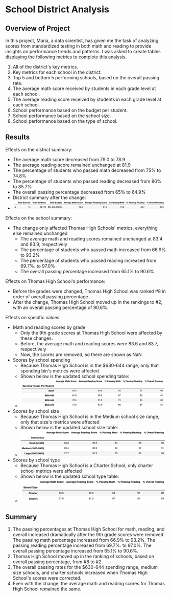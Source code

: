 # School District Analysis

## Overview of Project
In this project, Maria, a data scientist, has given me the task of analyzing scores from standardized testing in both math and reading to provide insights on performance trends and patterns. I was asked to create tables displaying the following metrics to complete this analysis.

1. All of the district's key metrics.
2. Key metrics for each school in the district.
3. Top 5 and bottom 5 performing schools, based on the overall passing rate.
4. The average math score received by students in each grade level at each school.
5. The average reading score received by students in each grade level at each school.
6. School performance based on the budget per student.
7. School performance based on the school size.
8. School performance based on the type of school.

## Results
Effects on the district summary:
- The average math score decreased from 79.0 to 78.9
- The average reading score remained unchanged at 81.9
- The percentage of students who passed math decreased from 75% to 74.8%
- The percentage of students who passed reading decreased from 86% to 85.7%
- The overall passing percentage decreased from 65% to 64.9%
- District summary after the change:
- ![District Summary](district_after.png)

Effects on the school summary:
- The change only affected Thomas High Schools' metrics, everything else remained unchanged
  - The average math and reading scores remained unchanged at 83.4 and 83.9, respectively
  - The percentage of students who passed math increased from 66.9% to 93.2%
  - The percentage of students who passed reading increased from 69.7%. to 97.0%
  - The overall passing percentage increased from 65.1% to 90.6%

Effects on Thomas High School's performance:
- Before the grades were changed, Thomas High School was ranked #8 in order of overall passing percentage.
- After the change, Thomas High School moved up in the rankings to #2, with an overall passing percentage of 90.6%.

Effects on specific values:
- Math and reading scores by grade
  - Only the 9th grade scores at Thomas High School were affected by these changes.
  - Before, the average math and reading scores were 83.6 and 83.7, respectively
  - Now, the scores are removed, so there are shown as NaN
- Scores by school spending
  - Because Thomas High School is in the $630-644 range, only that spending bin's metrics were affected
  - Shown below is the updated school spending table:
  - ![Scores by Spending](spending.png)
- Scores by school size
  - Because Thomas High School is in the Medium school size range, only that size's metrics were affected
  - Shown below is the updated school size table:
  - ![Scores by Size](size.png)
- Scores by school type
  - Because Thomas High School is a Charter School, only charter school metrics were affected
  - Shown below is the updated school type table:
  - ![Scores by Type](type.png)

## Summary
1. The passing percentages at Thomas High School for math, reading, and overall increased dramatically after the 9th grade scores were removed. The passing math percentage increased from 66.9% to 93.2%. The passing reading percentage increased from 69.7%. to 97.0%. The overall passing percentage increased from 65.1% to 90.6%.
2. Thomas High School moved up in the ranking of schools, based on overall passing percentage, from #8 to #2.
3. The overall passing rates for the $630-644 spending range, medium size schools, and charter schools increased when Thomas High School's scores were corrected.
4. Even with the change, the average math and reading scores for Thomas High School remained the same.
